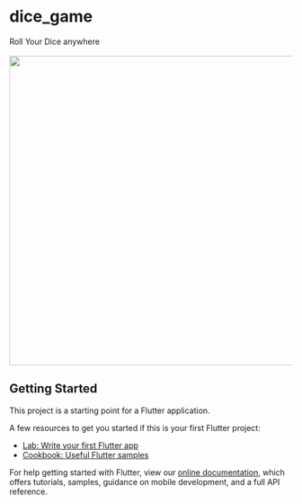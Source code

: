 # dice_game

Roll  Your Dice anywhere 
<br/><br/>
<img src="https://github.com/Dheer08/Flutter-Development/blob/master/Demo%20of%20all%20apps/Dicee.gif" width="800" height="550">


## Getting Started

This project is a starting point for a Flutter application.

A few resources to get you started if this is your first Flutter project:

- [Lab: Write your first Flutter app](https://flutter.dev/docs/get-started/codelab)
- [Cookbook: Useful Flutter samples](https://flutter.dev/docs/cookbook)

For help getting started with Flutter, view our
[online documentation](https://flutter.dev/docs), which offers tutorials,
samples, guidance on mobile development, and a full API reference.
